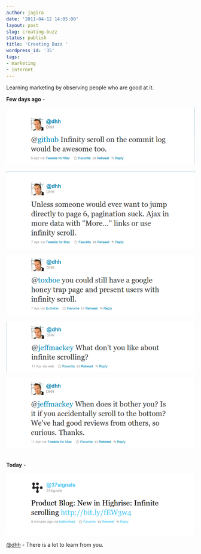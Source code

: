 ```yaml
---
author: jagira
date: '2011-04-12 14:05:00'
layout: post
slug: creating-buzz
status: publish
title: 'Creating Buzz '
wordpress_id: '35'
tags:
- marketing
- internet
---
```


Learning marketing by observing people who are good at it.

**Few days ago** -


![dhh-twitter-1](/images/creating-buzz/dhh-twitter-1.png)

![dhh-twitter-2](/images/creating-buzz/dhh-twitter-2.png)

![dhh-twitter-3](/images/creating-buzz/dhh-twitter-3.png)

![dhh-twitter-4](/images/creating-buzz/dhh-twitter-4.png)

![dhh-twitter-5](/images/creating-buzz/dhh-twitter-5.png)
 

**Today** -


![dhh-twitter-6](/images/creating-buzz/dhh-twitter-6.png)


[@dhh](http://twitter.com/dhh) - There is a lot to learn from you.


